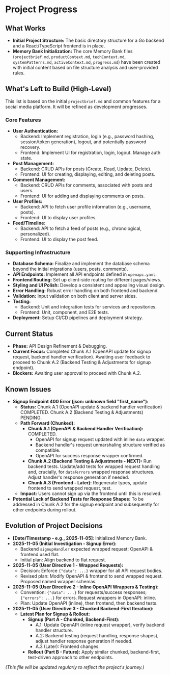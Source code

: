 # Project Progress

## What Works

- **Initial Project Structure:** The basic directory structure for a Go backend and a React/TypeScript frontend is in place.
- **Memory Bank Initialization:** The core Memory Bank files (`projectbrief.md`, `productContext.md`, `techContext.md`, `systemPatterns.md`, `activeContext.md`, `progress.md`) have been created with initial content based on file structure analysis and user-provided rules.

## What's Left to Build (High-Level)

This list is based on the initial `projectbrief.md` and common features for a social media platform. It will be refined as development progresses.

### Core Features
- **User Authentication:**
    - Backend: Implement registration, login (e.g., password hashing, session/token generation), logout, and potentially password recovery.
    - Frontend: Implement UI for registration, login, logout. Manage auth state.
- **Post Management:**
    - Backend: CRUD APIs for posts (Create, Read, Update, Delete).
    - Frontend: UI for creating, displaying, editing, and deleting posts.
- **Comment Management:**
    - Backend: CRUD APIs for comments, associated with posts and users.
    - Frontend: UI for adding and displaying comments on posts.
- **User Profiles:**
    - Backend: API to fetch user profile information (e.g., username, posts).
    - Frontend: UI to display user profiles.
- **Feed/Timeline:**
    - Backend: API to fetch a feed of posts (e.g., chronological, personalized).
    - Frontend: UI to display the post feed.

### Supporting Infrastructure
- **Database Schema:** Finalize and implement the database schema beyond the initial migrations (users, posts, comments).
- **API Endpoints:** Implement all API endpoints defined in `openapi.yaml`.
- **Frontend Routing:** Set up client-side routing for different pages/views.
- **Styling and UI Polish:** Develop a consistent and appealing visual design.
- **Error Handling:** Robust error handling on both frontend and backend.
- **Validation:** Input validation on both client and server sides.
- **Testing:**
    - Backend: Unit and integration tests for services and repositories.
    - Frontend: Unit, component, and E2E tests.
- **Deployment:** Setup CI/CD pipelines and deployment strategy.

## Current Status

- **Phase:** API Design Refinement & Debugging.
- **Current Focus:** Completed Chunk A.1 (OpenAPI update for signup request, backend handler verification). Awaiting user feedback to proceed to Chunk A.2 (Backend Testing & Adjustments for signup endpoint).
- **Blockers:** Awaiting user approval to proceed with Chunk A.2.

## Known Issues

- **Signup Endpoint 400 Error (json: unknown field "first_name"):**
    - **Status:** Chunk A.1 (OpenAPI update & backend handler verification) COMPLETED. Chunk A.2 (Backend Testing & Adjustments) PENDING.
    - **Path Forward (Chunked):**
        - **Chunk A.1 (OpenAPI & Backend Handler Verification):** COMPLETED.
            - OpenAPI for signup request updated with inline `data` wrapper.
            - Backend handler's request unmarshaling structure verified as compatible.
            - OpenAPI for success response wrapper confirmed.
        - **Chunk A.2 (Backend Testing & Adjustments - NEXT):** Run backend tests. Update/add tests for wrapped request handling and, crucially, for `data`/`errors` wrapped response structures. Adjust handler's response generation if needed.
        - **Chunk A.3 (Frontend - Later):** Regenerate types, update frontend to send wrapped request, test.
    - **Impact:** Users cannot sign up via the frontend until this is resolved.
- **Potential Lack of Backend Tests for Response Shapes:** To be addressed in Chunk A.2 for the signup endpoint and subsequently for other endpoints during rollout.

## Evolution of Project Decisions

- **[Date/Timestamp - e.g., 2025-11-05]**: Initialized Memory Bank.
- **2025-11-05 (Initial Investigation - Signup Error):**
    - Backend `signupHandler` expected wrapped request; OpenAPI & frontend used flat.
    - Initial plan: Align backend to flat request.
- **2025-11-05 (User Directive 1 - Wrapped Requests):**
    - Decision: Enforce `{"data": ...}` wrapper for all API request bodies.
    - Revised plan: Modify OpenAPI & frontend to send wrapped request. Proposed named wrapper schemas.
- **2025-11-05 (User Directive 2 - Inline OpenAPI Wrappers & Testing):**
    - Convention: `{"data": ...}` for requests/success responses; `{"errors": ...}` for errors. Request wrappers in OpenAPI: inline.
    - Plan: Update OpenAPI (inline), then frontend, then backend tests.
- **2025-11-05 (User Directive 3 - Chunked Backend-First Iteration):**
    - **Latest Plan for Signup & Rollout:**
        - **Signup (Part A - Chunked, Backend-First):**
            - A.1: Update OpenAPI (inline request wrapper), verify backend handler structure.
            - A.2: Backend testing (request handling, response shapes), adjust handler response generation if needed.
            - A.3 (Later): Frontend changes.
        - **Rollout (Part B - Future):** Apply similar chunked, backend-first, test-driven approach to other endpoints.

*(This file will be updated regularly to reflect the project's journey.)*
